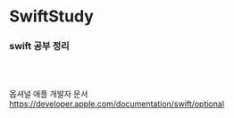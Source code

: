 # SwiftStudy

<h3>swift 공부 정리</h3>
<br>
<br>

옵셔널 애플 개발자 문서<br>
https://developer.apple.com/documentation/swift/optional
